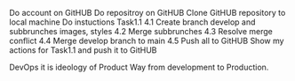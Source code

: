 Do account on GitHUB
Do repositroy on GitHUB
Clone GitHUB repository to local machine
Do instuctions Task1.1 4.1 Create branch develop and subbrunches images, styles 4.2 Merge subbrunches 4.3 Resolve merge conflict 4.4 Merge develop branch to main 4.5 Push all to GitHUB
Show my actions for Task1.1 and push it to GitHUB

DevOps it is ideology of Product Way from development to Production.